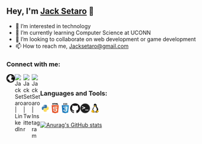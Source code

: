## Hey, I'm [Jack Setaro][website] 👋 
- 👀 I’m interested in technology
- 🌱 I’m currently learning Computer Science at UCONN
- 💞️ I’m looking to collaborate on web development or game development
- 📫 How to reach me, Jacksetaro@gmail.com
### Connect with me:

[<img align="left" alt="jacksetaro.com" width="22px" src="https://raw.githubusercontent.com/iconic/open-iconic/master/svg/globe.svg" />][website]
[<img align="left" alt="Jack Setaro | LinkedIn" width="22px" src="https://cdn.jsdelivr.net/npm/simple-icons@v3/icons/linkedin.svg" />][linkedin]
[<img align="left" alt="Jack Setaro | Twitter" width="22px" src="https://cdn.jsdelivr.net/npm/simple-icons@v3/icons/twitter.svg" />][twitter]
[<img align="left" alt="Jack Setaro | Instagram" width="22px" src="https://cdn.jsdelivr.net/npm/simple-icons@v3/icons/instagram.svg" />][instagram]

<br />

### Languages and Tools:
[<img align="left" alt="Python" width="26px" src="https://raw.githubusercontent.com/github/explore/80688e429a7d4ef2fca1e82350fe8e3517d3494d/topics/python/python.png" />][html]
[<img align="left" alt="HTML5" width="26px" src="https://raw.githubusercontent.com/github/explore/80688e429a7d4ef2fca1e82350fe8e3517d3494d/topics/html/html.png" />][html]
[<img align="left" alt="CSS3" width="26px" src="https://raw.githubusercontent.com/github/explore/80688e429a7d4ef2fca1e82350fe8e3517d3494d/topics/css/css.png" />][CSS]
[<img align="left" alt="GitHub" width="26px" src="https://raw.githubusercontent.com/github/explore/78df643247d429f6cc873026c0622819ad797942/topics/github/github.png" />][Github]
[<img align="left" alt="Terminal" width="26px" src="https://raw.githubusercontent.com/github/explore/80688e429a7d4ef2fca1e82350fe8e3517d3494d/topics/terminal/terminal.png"/>][Terminal] 
[<img align="left" alt="Linux" width="26px" src="https://raw.githubusercontent.com/github/explore/80688e429a7d4ef2fca1e82350fe8e3517d3494d/topics/linux/linux.png"/>][linux] 

<br />
<br />

[![Anurag's GitHub stats](https://github-readme-stats.vercel.app/api?username=jacksetaro&show_icons=true&theme=dark&count_private=true)](https://github.com/anuraghazra/github-readme-stats)

<br />
<br />

<!-- Links -->
[website]: https://jacksetaro.com
[twitter]: https://twitter.com/jacksetaro
[instagram]: https://instagram.com/jacksetaro
[linkedin]: https://www.linkedin.com/in/jack-setaro-37651a1a7/

<!-- Languages -->
[python]: https://www.python.org/
[html]: https://en.wikipedia.org/wiki/HTML5
[CSS]: https://en.wikipedia.org/wiki/CSS
[Github]: https://github.com/
[Terminal]: https://en.wikipedia.org/wiki/Computer_terminal
[Linux]: https://www.linux.org/
